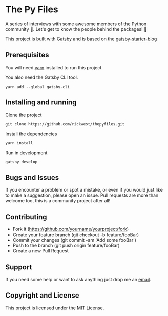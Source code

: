# The Py Files

A series of interviews with some awesome members of the Python community 🐍. Let's get to know the people behind the packages! 🙂

This project is built with [Gatsby](https://www.gatsbyjs.org/) and is based on the [gatsby-starter-blog](https://github.com/gatsbyjs/gatsby-starter-blog)


## Prerequisites
You will need [yarn](https://yarnpkg.com) installed to run this project.

You also need the Gatsby CLI tool.

```yarn add --global gatsby-cli```


## Installing and running
Clone the project

```git clone https://github.com/rickwest/thepyfiles.git```

Install the dependencies

```yarn install```

Run in development

```gatsby develop```

## Bugs and Issues

If you encounter a problem or spot a mistake, or even if you would just like to make a suggestion, please open an issue. Pull requests are more than welcome too, this is a community project after all! 

## Contributing

- Fork it (https://github.com/yourname/yourproject/fork)
- Create your feature branch (git checkout -b feature/fooBar)
- Commit your changes (git commit -am 'Add some fooBar')
- Push to the branch (git push origin feature/fooBar)
- Create a new Pull Request

## Support

If you need some help or want to ask anything just drop me an [email](mailto:thepyfiles@gmail.com).

## Copyright and License

This project is licensed under the [MIT](https://choosealicense.com/licenses/mit/) License.
